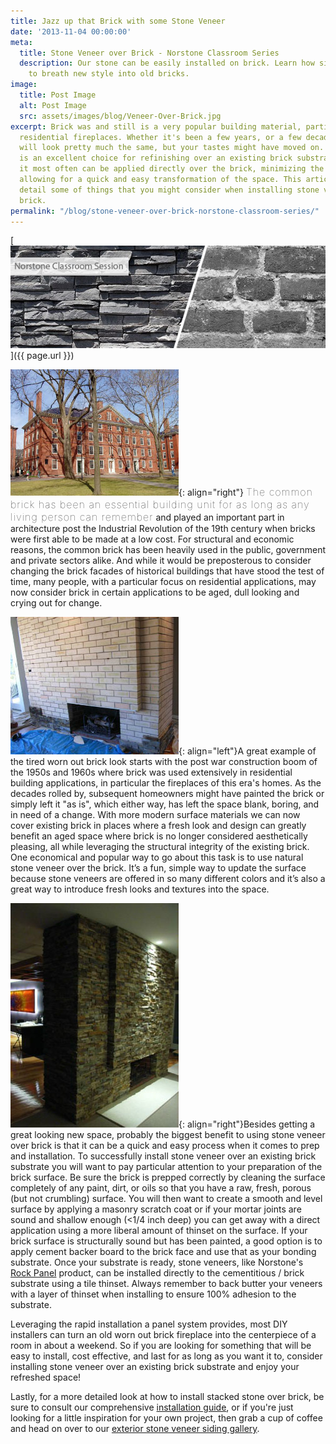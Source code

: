 ```yaml
---
title: Jazz up that Brick with some Stone Veneer
date: '2013-11-04 00:00:00'
meta:
  title: Stone Veneer over Brick - Norstone Classroom Series
  description: Our stone can be easily installed on brick. Learn how simple it is
    to breath new style into old bricks.
image:
  title: Post Image
  alt: Post Image
  src: assets/images/blog/Veneer-Over-Brick.jpg
excerpt: Brick was and still is a very popular building material, particularily for
  residential fireplaces. Whether it's been a few years, or a few decades, the brick
  will look pretty much the same, but your tastes might have moved on. Stone Veneer
  is an excellent choice for refinishing over an existing brick substrate because
  it most often can be applied directly over the brick, minimizing the prepwork and
  allowing for a quick and easy transformation of the space. This article covers in
  detail some of things that you might consider when installing stone veneer over
  brick.
permalink: "/blog/stone-veneer-over-brick-norstone-classroom-series/"
---
```

[![Veneer Over Brick](/assets/images/blog/Veneer-Over-Brick.jpg)]({{ page.url }})

![Historic Brick Building Harvard](/assets/images/blog/Historic-Brick-Building---Harvard.jpg){: align="right"} <span style="font-size:16px;font-weight:lighter;letter-spacing:1px">The common brick has been an essential building unit for as long as any living person can remember</span> and played an important part in architecture post the Industrial Revolution of the 19th century when bricks were first able to be made at a low cost. For structural and economic reasons, the common brick has been heavily used in the public, government and private sectors alike. And while it would be preposterous to consider changing the brick facades of historical buildings that have stood the test of time, many people, with a particular focus on residential applications, may now consider brick in certain applications to be aged, dull looking and crying out for change.

![Stone Veneer over Brick in progress](/assets/images/blog/Stone-Veneer-over-Brick---In-Progress.jpg){: align="left"}A great example of the tired worn out brick look starts with the post war construction boom of the 1950s and 1960s where brick was used extensively in residential building applications, in particular the fireplaces of this era's homes. As the decades rolled by, subsequent homeowners might have painted the brick or simply left it "as is", which either way, has left the space blank, boring, and in need of a change. With more modern surface materials we can now cover existing brick in places where a fresh look and design can greatly benefit an aged space where brick is no longer considered aesthetically pleasing, all while leveraging the structural integrity of the existing brick. One economical and popular way to go about this task is to use natural stone veneer over the brick. It’s a fun, simple way to update the surface because stone veneers are offered in so many different colors and it’s also a great way to introduce fresh looks and textures into the space.

![Stone Veneer over Brick Finished]( /assets/images/blog/Stone-Veneer-over-Brick---Finished.jpg){: align="right"}Besides getting a great looking new space, probably the biggest benefit to using stone veneer over brick is that it can be a quick and easy process when it comes to prep and installation. To successfully install stone veneer over an existing brick substrate you will want to pay particular attention to your preparation of the brick surface. Be sure the brick is prepped correctly by cleaning the surface completely of any paint, dirt, or oils so that you have a raw, fresh, porous (but not crumbling) surface. You will then want to create a smooth and level surface by applying a masonry scratch coat or if your mortar joints are sound and shallow enough (<1/4 inch deep) you can get away with a direct application using a more liberal amount of thinset on the surface. If your brick surface is structurally sound but has been painted, a good option is to apply cement backer board to the brick face and use that as your bonding substrate. Once your substrate is ready, stone veneers, like Norstone's [Rock Panel](/products/stacked-stone-cladding/) product, can be installed directly to the cementitious / brick substrate using a tile thinset. Always remember to back butter your veneers with a layer of thinset when installing to ensure 100% adhesion to the substrate.

Leveraging the rapid installation a panel system provides, most DIY installers can turn an old worn out brick fireplace into the centerpiece of a room in about a weekend. So if you are looking for something that will be easy to install, cost effective, and last for as long as you want it to, consider installing stone veneer over an existing brick substrate and enjoy your refreshed space!

Lastly, for a more detailed look at how to install stacked stone over brick, be sure to consult our comprehensive [installation guide](/how-to-install-stacked-stone/), or if you're just looking for a little inspiration for your own project, then grab a cup of coffee and head on over to our [exterior stone veneer siding gallery](/gallery/application/exteriors/).
